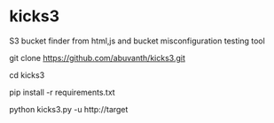 # kicks3
S3 bucket finder from html,js and bucket misconfiguration testing tool


git clone https://github.com/abuvanth/kicks3.git

cd kicks3

pip install -r requirements.txt

python kicks3.py -u http://target



